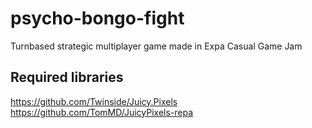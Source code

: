 psycho-bongo-fight
==================

Turnbased strategic multiplayer game made in Expa Casual Game Jam

Required libraries
------------------
https://github.com/Twinside/Juicy.Pixels
https://github.com/TomMD/JuicyPixels-repa
